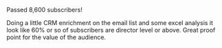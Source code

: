 ---
---

Passed 8,600 subscribers!

Doing a little CRM enrichment on the email list and some excel analysis it look like 60% or so of subscribers are director level or above. Great proof point for the value of the audience.
